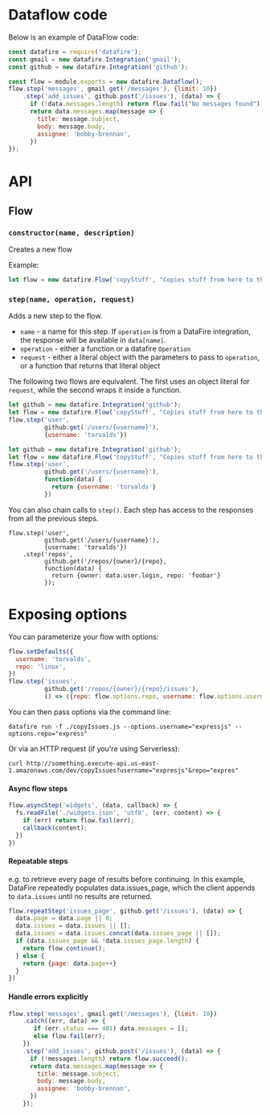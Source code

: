 # Dataflow code
Below is an example of DataFlow code:

```js
const datafire = require('datafire');
const gmail = new datafire.Integration('gmail');
const github = new datafire.Integration('github');

const flow = module.exports = new datafire.Dataflow();
flow.step('messages', gmail.get('/messages'), {limit: 10})
    .step('add_issues', github.post('/issues'), (data) => {
      if (!data.messages.length) return flow.fail("No messages found");
      return data.messages.map(message => {
        title: message.subject,
        body: message.body,
        assignee: 'bobby-brennan',
      })
});
```

# API

## Flow
### `constructor(name, description)`
Creates a new flow

Example:
```js
let flow = new datafire.Flow('copyStuff', "Copies stuff from here to there");
```

### `step(name, operation, request)`
Adds a new step to the flow.
* `name` - a name for this step. If `operation` is from a DataFire integration,
the response will be available in `data[name]`.
* `operation` - either a function or a datafire `Operation`
* `request` - either a literal object with the parameters to pass to `operation`, or
a function that returns that literal object

The following two flows are equivalent. The first uses an object literal for `request`,
while the second wraps it inside a function.
```js
let github = new datafire.Integration('github');
let flow = new datafire.Flow('copyStuff', "Copies stuff from here to there");
flow.step('user',
          github.get('/users/{username}'),
          {username: 'torvalds'})
```

```js
let github = new datafire.Integration('github');
let flow = new datafire.Flow('copyStuff', "Copies stuff from here to there");
flow.step('user',
          github.get('/users/{username}'),
          function(data) {
            return {username: 'torvalds'}
          })
```

You can also chain calls to `step()`. Each step has access to the responses
from all the previous steps.

```
flow.step('user',
          github.get('/users/{username}'),
          {username: 'torvalds'})
    .step('repos',
          github.get('/repos/{owner}/{repo},
          function(data) {
            return {owner: data.user.login, repo: 'foobar'}
          });
```

# Exposing options
You can parameterize your flow with options:
```js
flow.setDefaults({
  username: 'torvalds',
  repo: 'linux',
})
flow.step('issues',
          github.get('/repos/{owner}/{repo}/issues'),
          () => ({repo: flow.options.repo, username: flow.options.username}))
```

You can then pass options via the command line:
```
datafire run -f ./copyIssues.js --options.username="expressjs" --options.repo="express"
```

Or via an HTTP request (if you're using Serverless):
```
curl http://something.execute-api.us-east-1.amazonaws.com/dev/copyIssues?username="expresjs"&repo="expres"
```

#### Async flow steps
```js
flow.asyncStep('widgets', (data, callback) => {
  fs.readFile('./widgets.json', 'utf8', (err, content) => {
    if (err) return flow.fail(err);
    callback(content);
  })
})
```

#### Repeatable steps
e.g. to retrieve every page of results before continuing. In this example,
DataFire repeatedly populates data.issues_page, which the client appends to 
`data.issues` until no results are returned.

```js
flow.repeatStep('issues_page', github.get('/issues'), (data) => {
  data.page = data.page || 0;
  data.issues = data.issues || [];
  data.issues = data.issues.concat(data.issues_page || []);
  if (data.issues_page && !data.issues_page.length) {
    return flow.continue();
  } else {
    return {page: data.page++}
  }
})
```

#### Handle errors explicitly

```js
flow.step('messages', gmail.get('/messages'), {limit: 10})
    .catch((err, data) => {
       if (err.status === 401) data.messages = [];
       else flow.fail(err);
    })
    .step('add_issues', github.post('/issues'), (data) => {
      if (!messages.length) return flow.succeed();
      return data.messages.map(message => {
        title: message.subject,
        body: message.body,
        assignee: 'bobby-brennan',
      })
    });
```
